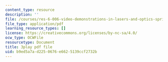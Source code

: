 ```yaml
---
content_type: resource
description: ''
file: /courses/res-6-006-video-demonstrations-in-lasers-and-optics-spring-2008/b9ed5a7ad2250676e6625139ccf2732b_jFY3BVXYj_s.pdf
file_type: application/pdf
learning_resource_types: []
license: https://creativecommons.org/licenses/by-nc-sa/4.0/
ocw_type: OCWFile
resourcetype: Document
title: 3play pdf file
uid: b9ed5a7a-d225-0676-e662-5139ccf2732b
---
```

